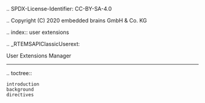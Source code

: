 .. SPDX-License-Identifier: CC-BY-SA-4.0

.. Copyright (C) 2020 embedded brains GmbH & Co. KG

.. index:: user extensions

.. _RTEMSAPIClassicUserext:

User Extensions Manager
***********************

.. toctree::

    introduction
    background
    directives
